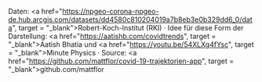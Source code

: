 Daten: <a href="https://npgeo-corona-npgeo-de.hub.arcgis.com/datasets/dd4580c810204019a7b8eb3e0b329dd6_0/data", target = "_blank">Robert-Koch-Institut (RKI)</a>
·
Idee für diese Form der Darstellung: <a href="https://aatishb.com/covidtrends", target = "_blank">Aatish Bhatia</a> und <a href="https://youtu.be/54XLXg4fYsc", target = "_blank">Minute Physics</a>
·
Source: <a href="https://github.com/mattflor/covid-19-trajektorien-app", target = "_blank">github.com/mattflor</a>